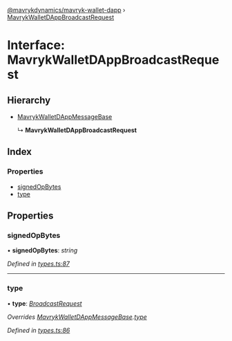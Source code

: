 [@mavrykdynamics/mavryk-wallet-dapp](../README.md) › [MavrykWalletDAppBroadcastRequest](mavrykwalletdappbroadcastrequest.md)

# Interface: MavrykWalletDAppBroadcastRequest

## Hierarchy

* [MavrykWalletDAppMessageBase](mavrykwalletdappmessagebase.md)

  ↳ **MavrykWalletDAppBroadcastRequest**

## Index

### Properties

* [signedOpBytes](mavrykwalletdappbroadcastrequest.md#signedopbytes)
* [type](mavrykwalletdappbroadcastrequest.md#type)

## Properties

###  signedOpBytes

• **signedOpBytes**: *string*

*Defined in [types.ts:87](https://github.com/mavryk-network/mavryk-wallet-dapp/blob/0871fa5/src/types.ts#L87)*

___

###  type

• **type**: *[BroadcastRequest](../enums/mavrykwalletdappmessagetype.md#broadcastrequest)*

*Overrides [MavrykWalletDAppMessageBase](mavrykwalletdappmessagebase.md).[type](mavrykwalletdappmessagebase.md#type)*

*Defined in [types.ts:86](https://github.com/mavryk-network/mavryk-wallet-dapp/blob/0871fa5/src/types.ts#L86)*
